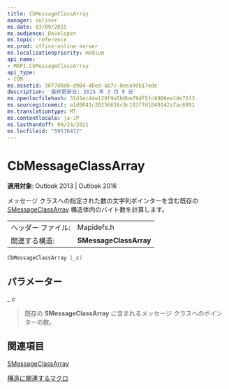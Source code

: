 ```yaml
---
title: CbMessageClassArray
manager: soliver
ms.date: 03/09/2015
ms.audience: Developer
ms.topic: reference
ms.prod: office-online-server
ms.localizationpriority: medium
api_name:
- MAPI.CbMessageClassArray
api_type:
- COM
ms.assetid: 56f7d8d6-d904-4bed-ab7c-8eea9db17ede
description: '最終更新日: 2015 年 3 月 9 日'
ms.openlocfilehash: 32d1ec44e129f9a5b8be79df5fc8906ee1de72f3
ms.sourcegitcommit: a1d9041c20256616c9c183f7d1049142a7ac6991
ms.translationtype: MT
ms.contentlocale: ja-JP
ms.lasthandoff: 09/24/2021
ms.locfileid: "59576472"
---
```

# <a name="cbmessageclassarray"></a>CbMessageClassArray

  
  
**適用対象**: Outlook 2013 | Outlook 2016 
  
メッセージ クラスへの指定された数の文字列ポインターを含む既存の [SMessageClassArray](smessageclassarray.md) 構造体内のバイト数を計算します。 
  
|||
|:-----|:-----|
|ヘッダー ファイル:  <br/> |Mapidefs.h  <br/> |
|関連する構造:  <br/> |**SMessageClassArray** <br/> |
   
```cpp
CbMessageClassArray (_c)
```

## <a name="parameters"></a>パラメーター

 _ _c_
  
> 既存の **SMessageClassArray** に含まれるメッセージ クラスへのポインターの数。
    
## <a name="see-also"></a>関連項目



[SMessageClassArray](smessageclassarray.md)


[構造に関連するマクロ](macros-related-to-structures.md)

